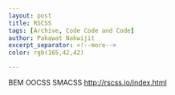 ```yaml
---
layout: post
title: RSCSS
tags: [Archive, Code Code and Code]
author: Pakawat Nakwijit
excerpt_separator: <!--more-->
color: rgb(165,42,42)

---
```


BEM
OOCSS
SMACSS
http://rscss.io/index.html
